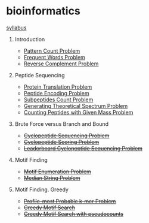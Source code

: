 # bioinformatics

[syllabus](https://stepik.org/course/45305/syllabus)

1. Introduction

    - [Pattern Count Problem](./Introduction/PatternCountProblem.py)
    - [Frequent Words Problem](./Introduction/FrequentWordsProblem.py)
    - [Reverse Complement Problem](./Introduction/ReverseComplementProblem.py)
2. Peptide Sequencing

    - [Protein Translation Problem](./PeptideSequencing/ProteinTranslationProblem.py)
    - [Peptide Encoding Problem](./PeptideSequencing/PeptideEncodingProblem.py)
    - [Subpeptides Count Problem](./PeptideSequencing/SubpeptidesCountProblem.py)
    - [Generating Theoretical Spectrum Problem](./PeptideSequencing/GeneratingTheoreticalSpectrumProblem.py)
    - [Counting Peptides with Given Mass Problem](./PeptideSequencing/CountingPeptidesWithGivenMassProblem.py)
3. Brute Force versus Branch and Bound
  
    - [~~Cyclopeptide Sequencing Problem~~]()
    - [~~Cyclopeptide Scoring Problem~~]()
    - [~~Leaderboard Cyclopeptide Sequencing Problem~~]()
4. Motif Finding

    - [~~Motif Enumeration Problem~~]()
    - [~~Median String Problem~~]()
5. Motif Finding. Greedy

    - [~~Profile-most Probable k-mer Problem~~]() 
    - [~~Greedy Motif Search~~]()
    - [~~Greedy Motif Search with pseudocounts~~]()
